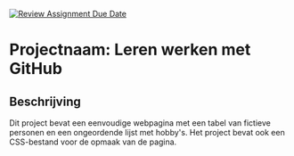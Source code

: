 [![Review Assignment Due Date](https://classroom.github.com/assets/deadline-readme-button-22041afd0340ce965d47ae6ef1cefeee28c7c493a6346c4f15d667ab976d596c.svg)](https://classroom.github.com/a/l3jUSPXl)

# Projectnaam: Leren werken met GitHub

## Beschrijving 
Dit project bevat een eenvoudige webpagina met een tabel van fictieve personen en een ongeordende lijst met hobby's. Het project bevat ook een CSS-bestand voor de opmaak van de pagina.

